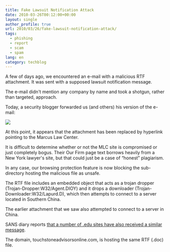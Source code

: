 ```yaml
---
title: Fake Lawsuit Notification Attack
date: 2010-03-26T00:12:00+00:00
layout: single
author_profile: true
url: 2010/03/26/fake-lawsuit-notification-attack/
tags:
  - phishing
  - report
  - scam
  - spam
lang: en
category: techblog
---
```

A few of days ago, we encountered an e-mail with a malicious RTF attachment. It was sent with a supposed lawsuit notification message.

The e-mail didn't mention any company by name and took a shotgun, rather than targeted, approach.

Today, a security blogger forwarded us (and others) his version of the e-mail:

[![](http://3.bp.blogspot.com/_vaUVXcmC3OI/S6v0ir-YACI/AAAAAAAABZ8/6IzzhceKM6s/s400/MLC.png)](http://3.bp.blogspot.com/_vaUVXcmC3OI/S6v0ir-YACI/AAAAAAAABZ8/6IzzhceKM6s/s1600-h/MLC.png)

At this point, it appears that the attachment has been replaced by hyperlink pointing to the Marcus Law Center.

It is difficult to determine whether or not the MLC site is compromised or just completely bogus. Their Our Firm page text borrows heavily from a New York lawyer's site, but that could just be a case of &#8220;honest&#8221; plagiarism.

In any case, our browsing protection feature is now blocking the sub-directory hosting the malicious file as unsafe.

The RTF file includes an embedded object that acts as a trojan dropper (Trojan-Dropper:W32/Agent.DIOY) and it drops a downloader (Trojan-Downloader:W32/Lapurd.D), which then attempts to connect to a server located in Southern China.

The earlier attachment that we saw also attempted to connect to a server in China.

SANS diary reports [that a number of .edu sites have also received a similar message](http://isc.sans.org/diary.html?storyid=8497).

The domain, touchstoneadvisorsonline.com, is hosting the same RTF (.doc) file.